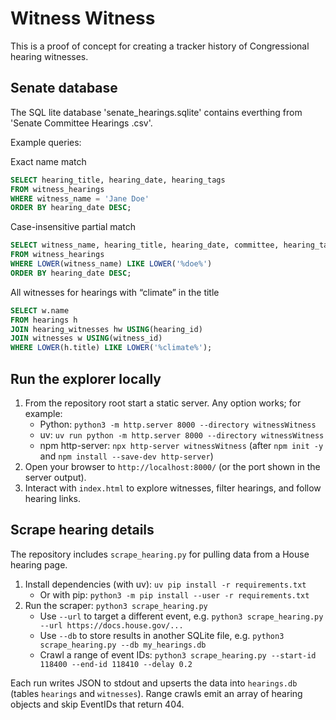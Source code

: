 # Witness Witness

This is a proof of concept for creating a tracker history of Congressional hearing witnesses. 


## Senate database

The SQL lite database 'senate_hearings.sqlite' contains everthing from 'Senate Committee Hearings .csv'.  

Example queries:

Exact name match
```sql
SELECT hearing_title, hearing_date, hearing_tags
FROM witness_hearings
WHERE witness_name = 'Jane Doe'
ORDER BY hearing_date DESC;
```

Case-insensitive partial match
```sql
SELECT witness_name, hearing_title, hearing_date, committee, hearing_tags
FROM witness_hearings
WHERE LOWER(witness_name) LIKE LOWER('%doe%')
ORDER BY hearing_date DESC;
```

All witnesses for hearings with “climate” in the title
```sql
SELECT w.name
FROM hearings h
JOIN hearing_witnesses hw USING(hearing_id)
JOIN witnesses w USING(witness_id)
WHERE LOWER(h.title) LIKE LOWER('%climate%');
```

## Run the explorer locally

1. From the repository root start a static server. Any option works; for example:
   - Python: `python3 -m http.server 8000 --directory witnessWitness`
   - uv: `uv run python -m http.server 8000 --directory witnessWitness`
   - npm http-server: `npx http-server witnessWitness` (after `npm init -y` and `npm install --save-dev http-server`)
2. Open your browser to `http://localhost:8000/` (or the port shown in the server output).
3. Interact with `index.html` to explore witnesses, filter hearings, and follow hearing links.

## Scrape hearing details

The repository includes `scrape_hearing.py` for pulling data from a House hearing page.

1. Install dependencies (with uv): `uv pip install -r requirements.txt`
   - Or with pip: `python3 -m pip install --user -r requirements.txt`
2. Run the scraper: `python3 scrape_hearing.py`
   - Use `--url` to target a different event, e.g. `python3 scrape_hearing.py --url https://docs.house.gov/...`
   - Use `--db` to store results in another SQLite file, e.g. `python3 scrape_hearing.py --db my_hearings.db`
   - Crawl a range of event IDs: `python3 scrape_hearing.py --start-id 118400 --end-id 118410 --delay 0.2`

Each run writes JSON to stdout and upserts the data into `hearings.db` (tables `hearings` and `witnesses`).
Range crawls emit an array of hearing objects and skip EventIDs that return 404.
